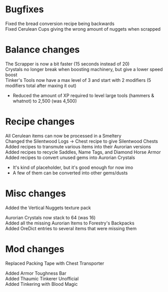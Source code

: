 # Bugfixes

Fixed the bread conversion recipe being backwards<br />
Fixed Cerulean Cups giving the wrong amount of nuggets when scrapped



# Balance changes

The Scrapper is now a bit faster (15 seconds instead of 20)<br />
Crystals no longer break when boosting machinery, but give a lower speed boost<br />
Tinker's Tools now have a max level of 3 and start with 2 modifiers (5 modifiers total after maxing it out)
- Reduced the amount of XP required to level large tools (hammers & whatnot) to 2,500 (was 4,500)



# Recipe changes

All Cerulean items can now be processed in a Smeltery<br />
Changed the Silentwood Logs -> Chest recipe to give Silentwood Chests<br />
Added recipes to transmute various items into their Aurorian versions<br />
Added recipes to recycle Saddles, Name Tags, and Diamond Horse Armor<br />
Added recipes to convert unused gems into Aurorian Crystals
- It's kind of placeholder, but it's good enough for now imo
- A few of them can be converted into other gems/dusts



# Misc changes

Added the Vertical Nuggets texture pack

Aurorian Crystals now stack to 64 (was 16)<br />
Added all the missing Aurorian Items to Forestry's Backpacks<br />
Added OreDict entries to several items that were missing them



# Mod changes

Replaced Packing Tape with Chest Transporter

Added Armor Toughness Bar<br />
Added Thaumic Tinkerer Unofficial<br />
Added Tinkering with Blood Magic